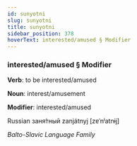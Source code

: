 ```yaml
---
id: sunyotni
slug: sunyotni
title: sunyotni
sidebar_position: 378
hoverText: interested/amused § Modifier
---
```


### interested/amused § Modifier

**Verb**: to be interested/amused

**Noun**: interest/amusement

**Modifier**: interested/amused

Russian заня́тный zanjátnyj [zɐˈnʲatnɨj]

*Balto-Slavic Language Family*